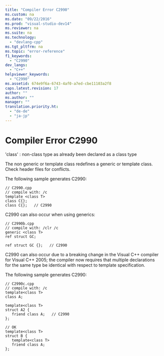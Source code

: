 ```yaml
---
title: "Compiler Error C2990"
ms.custom: na
ms.date: "09/22/2016"
ms.prod: "visual-studio-dev14"
ms.reviewer: na
ms.suite: na
ms.technology: 
  - "devlang-cpp"
ms.tgt_pltfrm: na
ms.topic: "error-reference"
f1_keywords: 
  - "C2990"
dev_langs: 
  - "C++"
helpviewer_keywords: 
  - "C2990"
ms.assetid: 674e9f6a-6743-4af0-a7ed-cbe11103a2f8
caps.latest.revision: 17
author: ""
ms.author: ""
manager: ""
translation.priority.ht: 
  - "de-de"
  - "ja-jp"
---
```

# Compiler Error C2990
'class' : non-class type as already been declared as a class type  
  
 The non generic or template class redefines a generic or template class. Check header files for conflicts.  
  
 The following sample generates C2990:  
  
```  
// C2990.cpp  
// compile with: /c  
template <class T>  
class C{};  
class C{};   // C2990  
```  
  
 C2990 can also occur when using generics:  
  
```  
// C2990b.cpp  
// compile with: /clr /c  
generic <class T>  
ref struct GC;  
  
ref struct GC {};   // C2990  
```  
  
 C2990 can also occur due to a breaking change in the Visual C++ compiler for Visual C++ 2005; the compiler now requires that multiple declarations for the same type be identical with respect to template specification.  
  
 The following sample generates C2990:  
  
```  
// C2990c.cpp  
// compile with: /c  
template<class T>  
class A;  
  
template<class T>  
struct A2 {  
   friend class A;   // C2990  
};  
  
// OK  
template<class T>  
struct B {  
   template<class T>  
   friend class A;  
};  
```